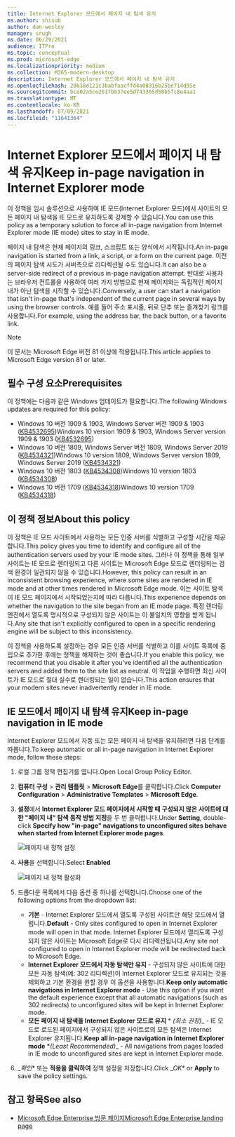 ```yaml
---
title: Internet Explorer 모드에서 페이지 내 탐색 유지
ms.author: shisub
author: dan-wesley
manager: srugh
ms.date: 06/29/2021
audience: ITPro
ms.topic: conceptual
ms.prod: microsoft-edge
ms.localizationpriority: medium
ms.collection: M365-modern-desktop
description: Internet Explorer 모드에서 페이지 내 탐색 유지
ms.openlocfilehash: 20b18d121c3babfaacffd4a08316b25be714d95e
ms.sourcegitcommit: bce02a5ce2617bb37ee5d743365d50b5fc8e4aa1
ms.translationtype: MT
ms.contentlocale: ko-KR
ms.lasthandoff: 07/09/2021
ms.locfileid: "11641364"
---
```

# <a name="keep-in-page-navigation-in-internet-explorer-mode"></a><span data-ttu-id="c5892-103">Internet Explorer 모드에서 페이지 내 탐색 유지</span><span class="sxs-lookup"><span data-stu-id="c5892-103">Keep in-page navigation in Internet Explorer mode</span></span>

<span data-ttu-id="c5892-104">이 정책을 임시 솔루션으로 사용하여 IE 모드(Internet Explorer 모드)에서 사이트의 모든 페이지 내 탐색을 IE 모드로 유지하도록 강제할 수 있습니다.</span><span class="sxs-lookup"><span data-stu-id="c5892-104">You can use this policy as a temporary solution to force all in-page navigation from Internet Explorer mode (IE mode) sites to stay in IE mode.</span></span>

<span data-ttu-id="c5892-105">페이지 내 탐색은 현재 페이지의 링크, 스크립트 또는 양식에서 시작됩니다.</span><span class="sxs-lookup"><span data-stu-id="c5892-105">An in-page navigation is started from a link, a script, or a form on the current page.</span></span> <span data-ttu-id="c5892-106">이전의 페이지 탐색 시도가 서버측으로 리디렉션될 수도 있습니다.</span><span class="sxs-lookup"><span data-stu-id="c5892-106">It can also be a server-side redirect of a previous in-page navigation attempt.</span></span> <span data-ttu-id="c5892-107">반대로 사용자는 브라우저 컨트롤을 사용하여 여러 가지 방법으로 현재 페이지와는 독립적인 페이지 내가 아닌 탐색을 시작할 수 있습니다.</span><span class="sxs-lookup"><span data-stu-id="c5892-107">Conversely, a user can start a navigation that isn't in-page that's independent of the current page in several ways by using the browser controls.</span></span> <span data-ttu-id="c5892-108">예를 들어 주소 표시줄, 뒤로 단추 또는 즐겨찾기 링크를 사용합니다.</span><span class="sxs-lookup"><span data-stu-id="c5892-108">For example, using the address bar, the back button, or a favorite link.</span></span>

>[!NOTE]
><span data-ttu-id="c5892-109">이 문서는 Microsoft Edge 버전 81 이상에 적용됩니다.</span><span class="sxs-lookup"><span data-stu-id="c5892-109">This article applies to Microsoft Edge version 81 or later.</span></span>

## <a name="prerequisites"></a><span data-ttu-id="c5892-110">필수 구성 요소</span><span class="sxs-lookup"><span data-stu-id="c5892-110">Prerequisites</span></span>

<span data-ttu-id="c5892-111">이 정책에는 다음과 같은 Windows 업데이트가 필요합니다.</span><span class="sxs-lookup"><span data-stu-id="c5892-111">The following Windows updates are required for this policy:</span></span>

- <span data-ttu-id="c5892-112">Windows 10 버전 1909 & 1903, Windows Server 버전 1909 & 1903 ([KB4532695](https://support.microsoft.com/help/4532695))</span><span class="sxs-lookup"><span data-stu-id="c5892-112">Windows 10 version 1909 & 1903, Windows Server version 1909 & 1903  ([KB4532695](https://support.microsoft.com/help/4532695))</span></span>
- <span data-ttu-id="c5892-113">Windows 10 버전 1809, Windows Server 버전 1809, Windows Server 2019 ([KB4534321](https://support.microsoft.com/help/4534321))</span><span class="sxs-lookup"><span data-stu-id="c5892-113">Windows 10 version 1809, Windows Server version 1809, Windows Server 2019 ([KB4534321](https://support.microsoft.com/help/4534321))</span></span>
- <span data-ttu-id="c5892-114">Windows 10 버전 1803 ([KB4534308](https://support.microsoft.com/help/4534308))</span><span class="sxs-lookup"><span data-stu-id="c5892-114">Windows 10 version 1803 ([KB4534308](https://support.microsoft.com/help/4534308))</span></span>
- <span data-ttu-id="c5892-115">Windows 10 버전 1709 ([KB4534318](https://support.microsoft.com/help/4534318))</span><span class="sxs-lookup"><span data-stu-id="c5892-115">Windows 10 version 1709 ([KB4534318](https://support.microsoft.com/help/4534318))</span></span>


## <a name="about-this-policy"></a><span data-ttu-id="c5892-116">이 정책 정보</span><span class="sxs-lookup"><span data-stu-id="c5892-116">About this policy</span></span>

<span data-ttu-id="c5892-117">이 정책은 IE 모드 사이트에서 사용하는 모든 인증 서버를 식별하고 구성할 시간을 제공합니다.</span><span class="sxs-lookup"><span data-stu-id="c5892-117">This policy gives you time to identify and configure all of the authentication servers used by your IE mode sites.</span></span> <span data-ttu-id="c5892-118">그러나 이 정책을 통해 일부 사이트는 IE 모드로 렌더링되고 다른 사이트는 Microsoft Edge 모드로 렌더링되는 검색 환경이 일관되지 않을 수 있습니다.</span><span class="sxs-lookup"><span data-stu-id="c5892-118">However, this policy can result in an inconsistent browsing experience, where some sites are rendered in IE mode and at other times rendered in Microsoft Edge mode.</span></span> <span data-ttu-id="c5892-119">이는 사이트 탐색이 IE 모드 페이지에서 시작되었는지에 따라 다릅니다.</span><span class="sxs-lookup"><span data-stu-id="c5892-119">This experience depends on whether the navigation to the site began from an IE mode page.</span></span> <span data-ttu-id="c5892-120">특정 렌더링 엔진에서 열도록 명시적으로 구성되지 않은 사이트는 이 불일치의 영향을 받게 됩니다.</span><span class="sxs-lookup"><span data-stu-id="c5892-120">Any site that isn't explicitly configured to open in a specific rendering engine will be subject to this inconsistency.</span></span>

<span data-ttu-id="c5892-121">이 정책을 사용하도록 설정하는 경우 모든 인증 서버를 식별하고 이를 사이트 목록에 중립으로 추가한 후에는 정책을 해제하는 것이 좋습니다.</span><span class="sxs-lookup"><span data-stu-id="c5892-121">If you enable this policy, we recommend that you disable it after you've identified all the authentication servers and added them to the site list as neutral.</span></span> <span data-ttu-id="c5892-122">이 작업을 수행하면 최신 사이트가 IE 모드로 절대 실수로 렌더링되는 일이 없습니다.</span><span class="sxs-lookup"><span data-stu-id="c5892-122">This action ensures that your modern sites never inadvertently render in IE mode.</span></span>

## <a name="keep-in-page-navigation-in-ie-mode"></a><span data-ttu-id="c5892-123">IE 모드에서 페이지 내 탐색 유지</span><span class="sxs-lookup"><span data-stu-id="c5892-123">Keep in-page navigation in IE mode</span></span>

<span data-ttu-id="c5892-124">Internet Explorer 모드에서 자동 또는 모든 페이지 내 탐색을 유지하려면 다음 단계를 따릅니다.</span><span class="sxs-lookup"><span data-stu-id="c5892-124">To keep automatic or all in-page navigation in Internet Explorer mode, follow these steps:</span></span>

1. <span data-ttu-id="c5892-125">로컬 그룹 정책 편집기를 엽니다.</span><span class="sxs-lookup"><span data-stu-id="c5892-125">Open Local Group Policy Editor.</span></span>
2. <span data-ttu-id="c5892-126">**컴퓨터 구성** > **관리 템플릿** > **Microsoft Edge**를 클릭합니다.</span><span class="sxs-lookup"><span data-stu-id="c5892-126">Click **Computer Configuration** > **Administrative Templates** > **Microsoft Edge**.</span></span>
3. <span data-ttu-id="c5892-127">**설정**에서 **Internet Explorer 모드 페이지에서 시작할 때 구성되지 않은 사이트에 대한 "페이지 내" 탐색 동작 방법 지정**을 두 번 클릭합니다.</span><span class="sxs-lookup"><span data-stu-id="c5892-127">Under **Setting**, double-click **Specify how "in-page" navigations to unconfigured sites behave when started from Internet Explorer mode pages**.</span></span>

   ![페이지 내 정책 설정](media/edge-learnmore-inpage-nav/learnmore-in-page-nav-settings.png)

4. <span data-ttu-id="c5892-129">**사용**을 선택합니다.</span><span class="sxs-lookup"><span data-stu-id="c5892-129">Select **Enabled**</span></span> 

   ![페이지 내 정책 활성화](media/edge-learnmore-inpage-nav/learnmore-in-page-nav-enable.png)

5. <span data-ttu-id="c5892-131">드롭다운 목록에서 다음 옵션 중 하나를 선택합니다.</span><span class="sxs-lookup"><span data-stu-id="c5892-131">Choose one of the following options from the dropdown list:</span></span>

   - <span data-ttu-id="c5892-132">**기본** - Internet Explorer 모드에서 열도록 구성된 사이트만 해당 모드에서 열립니다.</span><span class="sxs-lookup"><span data-stu-id="c5892-132">**Default** - Only sites configured to open in Internet Explorer mode will open in that mode.</span></span> <span data-ttu-id="c5892-133">Internet Explorer 모드에서 열리도록 구성되지 않은 사이트는 Microsoft Edge로 다시 리디렉션됩니다.</span><span class="sxs-lookup"><span data-stu-id="c5892-133">Any site not configured to open in Internet Explorer mode will be redirected back to Microsoft Edge.</span></span>
   - <span data-ttu-id="c5892-134">**Internet Explorer 모드에서 자동 탐색만 유지** - 구성되지 않은 사이트에 대한 모든 자동 탐색(예: 302 리디렉션)이 Internet Explorer 모드로 유지되는 것을 제외하고 기본 환경을 원할 경우 이 옵션을 사용합니다.</span><span class="sxs-lookup"><span data-stu-id="c5892-134">**Keep only automatic navigations in Internet Explorer mode** - Use this option if you want the default experience except that all automatic navigations (such as 302 redirects) to unconfigured sites will be kept in Internet Explorer mode.</span></span>
   - <span data-ttu-id="c5892-135">**모든 페이지 내 탐색을 Internet Explorer 모드로 유지**  \* *_(최소 권장)_*_ - IE 모드로 로드된 페이지에서 구성되지 않은 사이트로의 모든 탐색은 Internet Explorer 유지됩니다.</span><span class="sxs-lookup"><span data-stu-id="c5892-135">**Keep all in-page navigation in Internet Explorer mode** \**_(Least Recommended)_*_ - All navigations from pages loaded in IE mode to unconfigured sites are kept in Internet Explorer mode.</span></span>

6. <span data-ttu-id="c5892-136">_*확인*\* 또는 **적용을 클릭하여** 정책 설정을 저장합니다.</span><span class="sxs-lookup"><span data-stu-id="c5892-136">Click _*OK*\* or **Apply** to save the policy settings.</span></span>

## <a name="see-also"></a><span data-ttu-id="c5892-137">참고 항목</span><span class="sxs-lookup"><span data-stu-id="c5892-137">See also</span></span>

- [<span data-ttu-id="c5892-138">Microsoft Edge Enterprise 방문 페이지</span><span class="sxs-lookup"><span data-stu-id="c5892-138">Microsoft Edge Enterprise landing page</span></span>](https://aka.ms/EdgeEnterprise)
